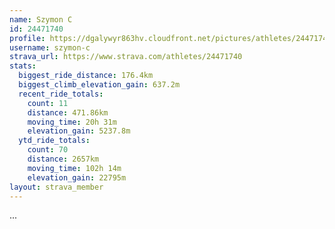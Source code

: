 ```yaml
---
name: Szymon C
id: 24471740
profile: https://dgalywyr863hv.cloudfront.net/pictures/athletes/24471740/7213253/2/large.jpg
username: szymon-c
strava_url: https://www.strava.com/athletes/24471740
stats:
  biggest_ride_distance: 176.4km
  biggest_climb_elevation_gain: 637.2m
  recent_ride_totals:
    count: 11
    distance: 471.86km
    moving_time: 20h 31m
    elevation_gain: 5237.8m
  ytd_ride_totals:
    count: 70
    distance: 2657km
    moving_time: 102h 14m
    elevation_gain: 22795m
layout: strava_member
--- 
```

...
